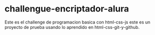 # challengue-encriptador-alura
Este es el challenge de programacion basica con html-css-js
este es un proyecto de prueba usando lo aprendido en html-css-git-y-github.

